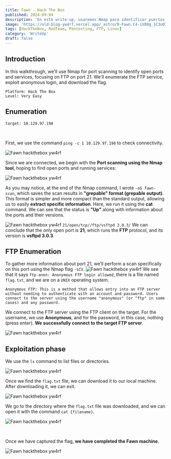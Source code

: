 ```yaml
---
title: Fawn - Hack The Box
published: 2024-09-04
description: 'En este write-up, usaremos Nmap para identificar puertos abiertos y servicios, enfocándonos en FTP en el puerto 21. Vamos a enumerar el servicio FTP, explotaremos el inicio de sesión anónimo y descargaremos la flag.'
image: 'https://old-blog-yw4rf.vercel.app/_astro/0-Fawn.C4-iV88g_1C3oOI.webp'
tags: [HackTheBox, RedTeam, Pentesting, FTP, Linux]
category: 'WriteUp'
draft: false 
---
```


## Introduction 

In this walkthrough, we'll use Nmap for port scanning to identify open ports and services, focusing on FTP on port 21. We'll enumerate the FTP service, exploit anonymous login, and download the flag.

```
Platform: Hack The Box
Level: Very Easy 
```

## Enumeration
```
target: 10.129.97.198  
```
<br>

First, we use the command `ping -c 1 10.129.97.198` to check connectivity. 

![Fawn hackthebox yw4rf](https://old-blog-yw4rf.vercel.app/_astro/2-Fawn.PGV5Jxm1_11kC0P.webp)

Since we are connected, we begin with the **Port scanning using the Nmap tool**, hoping to find open ports and running services:

![Fawn hackthebox yw4rf](https://old-blog-yw4rf.vercel.app/_astro/4-Fawn.CCEa5hgk_27PCOd.webp)

As you may notice, at the end of the Nmap command, I wrote `-oG fawn-scan`, which saves the scan results in **"grepable" format (grepable output)**. This format is simpler and more compact than the standard output, allowing us to easily **extract specific information**. Here, we run it using the **cat** command. We can see that the status is **"Up"** along with information about the ports and their versions.

![Fawn hackthebox yw4rf](https://old-blog-yw4rf.vercel.app/_astro/3-Fawn.aJfQzRP5_Z1M5RyJ.webp)
`21/open/tcp//ftp/vsftpd 3.0.3/` We can conclude that the only open port is **21**, which runs the **FTP** protocol, and its version is **vsftpd 3.0.3**.
## FTP Enumeration
To gather more information about port 21, we’ll perform a scan specifically on this port using the Nmap flag `-sCV`.
![Fawn hackthebox yw4rf](https://old-blog-yw4rf.vercel.app/_astro/4-Fawn.CCEa5hgk_27PCOd.webp)
We see that it says `ftp-anon: Anonymous FTP login allowed`, there is a file named `flag.txt`, and we are on a `UNIX` operating system.
   ```
Anonymous FTP: This is a method that allows entry into an FTP server without needing to authenticate with an account and password. Users connect to the server using the username "anonymous" (or "ftp" in some cases) and any password. 
```


We connect to the FTP server using the FTP client on the target. For the username, we use **Anonymous**, and for the password, in this case, nothing (press enter). **We successfully connect to the target FTP server**.

![Fawn hackthebox yw4rf](https://old-blog-yw4rf.vercel.app/_astro/5-Fawn.BrKbKp9X_HBYUr.webp)

## Exploitation phase

We use the `ls` command to list files or directories.

![Fawn hackthebox yw4rf](https://old-blog-yw4rf.vercel.app/_astro/6-Fawn.CmthWryW_Z7O9BR.webp)

Once we find the `flag.txt` file, we can download it to our local machine. After downloading it, we can exit.

![Fawn hackthebox yw4rf](https://old-blog-yw4rf.vercel.app/_astro/7-Fawn.CnCjtEd7_Z1tjlSM.webp)

We go to the directory where the `flag.txt` file was downloaded, and we can open it with the command `cat {filename}`.

![Fawn hackthebox yw4rf](https://old-blog-yw4rf.vercel.app/_astro/8-Fawn.DQ8lG24Z_ZeNucU.webp)

<br>

Once we have captured the flag, **we have completed the Fawn machine**.

![Fawn hackthebox yw4rf](https://old-blog-yw4rf.vercel.app/_astro/9-Fawn.wlCfeGrM_Z1FsOTV.webp)

<br>